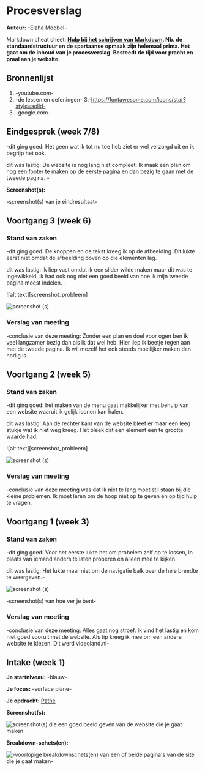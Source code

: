 # Procesverslag
**Auteur:** -Elaha Moqbel-

Markdown cheat cheet: **[Hulp bij het schrijven van Markdown](https://github.com/adam-p/markdown-here/wiki/Markdown-Cheatsheet). Nb. de standaardstructuur en de spartaanse opmaak zijn helemaal prima. Het gaat om de inhoud van je procesverslag. Besteedt de tijd voor pracht en praal aan je website.**

## Bronnenlijst
1. -youtube.com-
2. -de lessen en oefeningen-
3.-https://fontawesome.com/icons/star?style=solid-
4. -google.com-



## Eindgesprek (week 7/8)

-dit ging goed: Het geen wat ik tot nu toe heb ziet er wel verzorgd uit en ik begrijp het ook.  

dit was lastig: De website is nog lang niet compleet. Ik maak een plan om nog een footer te maken op de eerste pagina en dan bezig te gaan met de tweede pagina. -

**Screenshot(s):**

-screenshot(s) van je eindresultaat-



## Voortgang 3 (week 6)

### Stand van zaken

-dit ging goed: De knoppen en de tekst kreeg ik op de afbeelding. Dit lukte eerst niet omdat de afbeelding boven op die elementen lag. 

dit was lastig: Ik liep vast omdat ik een slider wilde maken maar dit was te ingewikkeld. ik had ook nog niet een goed beeld van hoe ik mijn tweede pagina moest indelen. -

![alt text][screenshot_probleem]

![screenshot (s)](images/videoland_geen_footer.png)


### Verslag van meeting

-conclusie van deze meeting:
Zonder een plan en doel voor ogen ben ik veel langzamer bezig dan als ik dat wel heb. Hier liep ik beetje tegen aan met de tweede pagina. Ik wil mezelf het ook steeds moeilijker maken dan nodig is. 

## Voortgang 2 (week 5)

### Stand van zaken

-dit ging goed: het maken van de menu gaat makkelijker met behulp van een website waaruit ik gelijk iconen kan halen. 

dit was lastig: Aan de rechter kant van de website bleef er maar een leeg stukje wat ik niet weg kreeg. Het bleek dat een element een te grootte waarde had. 

![alt text][screenshot_probleem]

![screenshot (s)](images/header_videoland.png)



### Verslag van meeting

-conclusie van deze meeting was dat ik niet te lang moet stil staan bij die kleine problemen. Ik moet leren om de hoop niet op te geven en op tijd hulp te vragen.



## Voortgang 1 (week 3)

### Stand van zaken

-dit ging goed: Voor het eerste lukte het om probelem zelf op te lossen, in plaats van iemand anders te laten proberen en alleen mee te kijken. 

dit was lastig: Het lukte maar niet om de navigatie balk over de hele breedte te weergeven.-

![screenshot (s)](images/pathe_eerste.jpg)

-screenshot(s) van hoe ver je bent-


### Verslag van meeting

-conclusie van deze meeting:
Alles gaat nog stroef. Ik vind het lastig en kom niet goed vooruit met de website. Als tip kreeg ik mee om een andere website te kiezen. Dit werd videoland.nl-



## Intake (week 1)

**Je startniveau:** -blauw-

**Je focus:** -surface plane-

**Je opdracht:** [Pathe](https://www.pathe.nl)

**Screenshot(s):**

![screenshot(s) die een goed beeld geven van de website die je gaat maken](image/screenshot)

**Breakdown-schets(en):**

![-voorlopige breakdownschets(en) van een of beide pagina's van de site die je gaat maken-](images/breakdownsheet.jpg)
